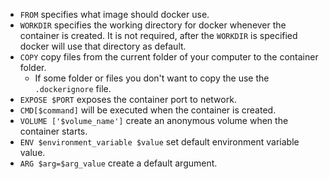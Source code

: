 - `FROM` specifies what image should docker use.
- `WORKDIR` specifies the working directory for docker whenever the container is created. It is not required, after the `WORKDIR` is specified docker will use that directory as default.
- `COPY` copy files from the current folder of your computer to the container folder.
	- If some folder or files you don't want to copy the use the `.dockerignore` file.
- `EXPOSE $PORT` exposes the container port to network.
- `CMD[$command]` will be executed when the container is created.
- `VOLUME ['$volume_name']` create an anonymous volume when the container starts.
- `ENV $environment_variable $value` set default environment variable value.
- `ARG $arg=$arg_value` create a default argument.